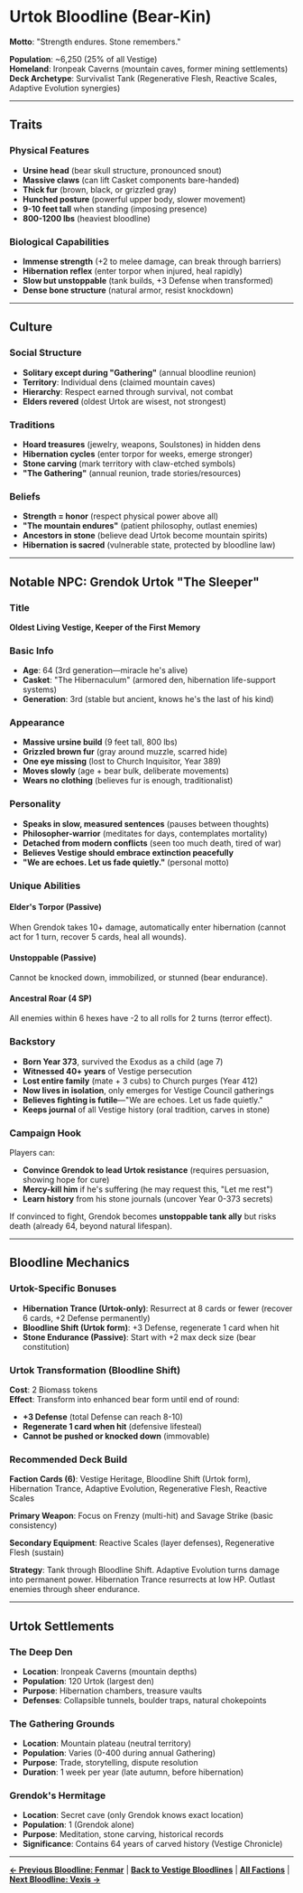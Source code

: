 # Urtok Bloodline (Bear-Kin)

**Motto**: "Strength endures. Stone remembers."

**Population**: ~6,250 (25% of all Vestige)  
**Homeland**: Ironpeak Caverns (mountain caves, former mining settlements)  
**Deck Archetype**: Survivalist Tank (Regenerative Flesh, Reactive Scales, Adaptive Evolution synergies)

---

## Traits

### Physical Features
- **Ursine head** (bear skull structure, pronounced snout)
- **Massive claws** (can lift Casket components bare-handed)
- **Thick fur** (brown, black, or grizzled gray)
- **Hunched posture** (powerful upper body, slower movement)
- **9-10 feet tall** when standing (imposing presence)
- **800-1200 lbs** (heaviest bloodline)

### Biological Capabilities
- **Immense strength** (+2 to melee damage, can break through barriers)
- **Hibernation reflex** (enter torpor when injured, heal rapidly)
- **Slow but unstoppable** (tank builds, +3 Defense when transformed)
- **Dense bone structure** (natural armor, resist knockdown)

---

## Culture

### Social Structure
- **Solitary except during "Gathering"** (annual bloodline reunion)
- **Territory**: Individual dens (claimed mountain caves)
- **Hierarchy**: Respect earned through survival, not combat
- **Elders revered** (oldest Urtok are wisest, not strongest)

### Traditions
- **Hoard treasures** (jewelry, weapons, Soulstones) in hidden dens
- **Hibernation cycles** (enter torpor for weeks, emerge stronger)
- **Stone carving** (mark territory with claw-etched symbols)
- **"The Gathering"** (annual reunion, trade stories/resources)

### Beliefs
- **Strength = honor** (respect physical power above all)
- **"The mountain endures"** (patient philosophy, outlast enemies)
- **Ancestors in stone** (believe dead Urtok become mountain spirits)
- **Hibernation is sacred** (vulnerable state, protected by bloodline law)

---

## Notable NPC: Grendok Urtok "The Sleeper"

### Title
**Oldest Living Vestige, Keeper of the First Memory**

### Basic Info
- **Age**: 64 (3rd generation—miracle he's alive)
- **Casket**: "The Hibernaculum" (armored den, hibernation life-support systems)
- **Generation**: 3rd (stable but ancient, knows he's the last of his kind)

### Appearance
- **Massive ursine build** (9 feet tall, 800 lbs)
- **Grizzled brown fur** (gray around muzzle, scarred hide)
- **One eye missing** (lost to Church Inquisitor, Year 389)
- **Moves slowly** (age + bear bulk, deliberate movements)
- **Wears no clothing** (believes fur is enough, traditionalist)

### Personality
- **Speaks in slow, measured sentences** (pauses between thoughts)
- **Philosopher-warrior** (meditates for days, contemplates mortality)
- **Detached from modern conflicts** (seen too much death, tired of war)
- **Believes Vestige should embrace extinction peacefully**
- **"We are echoes. Let us fade quietly."** (personal motto)

### Unique Abilities

#### Elder's Torpor (Passive)
When Grendok takes 10+ damage, automatically enter hibernation (cannot act for 1 turn, recover 5 cards, heal all wounds).

#### Unstoppable (Passive)
Cannot be knocked down, immobilized, or stunned (bear endurance).

#### Ancestral Roar (4 SP)
All enemies within 6 hexes have -2 to all rolls for 2 turns (terror effect).

### Backstory
- **Born Year 373**, survived the Exodus as a child (age 7)
- **Witnessed 40+ years** of Vestige persecution
- **Lost entire family** (mate + 3 cubs) to Church purges (Year 412)
- **Now lives in isolation**, only emerges for Vestige Council gatherings
- **Believes fighting is futile**—"We are echoes. Let us fade quietly."
- **Keeps journal** of all Vestige history (oral tradition, carves in stone)

### Campaign Hook
Players can:
- **Convince Grendok to lead Urtok resistance** (requires persuasion, showing hope for cure)
- **Mercy-kill him** if he's suffering (he may request this, "Let me rest")
- **Learn history** from his stone journals (uncover Year 0-373 secrets)

If convinced to fight, Grendok becomes **unstoppable tank ally** but risks death (already 64, beyond natural lifespan).

---

## Bloodline Mechanics

### Urtok-Specific Bonuses
- **Hibernation Trance (Urtok-only)**: Resurrect at 8 cards or fewer (recover 6 cards, +2 Defense permanently)
- **Bloodline Shift (Urtok form)**: +3 Defense, regenerate 1 card when hit
- **Stone Endurance (Passive)**: Start with +2 max deck size (bear constitution)

### Urtok Transformation (Bloodline Shift)
**Cost**: 2 Biomass tokens  
**Effect**: Transform into enhanced bear form until end of round:
- **+3 Defense** (total Defense can reach 8-10)
- **Regenerate 1 card when hit** (defensive lifesteal)
- **Cannot be pushed or knocked down** (immovable)

### Recommended Deck Build
**Faction Cards (6)**: Vestige Heritage, Bloodline Shift (Urtok form), Hibernation Trance, Adaptive Evolution, Regenerative Flesh, Reactive Scales

**Primary Weapon**: Focus on Frenzy (multi-hit) and Savage Strike (basic consistency)

**Secondary Equipment**: Reactive Scales (layer defenses), Regenerative Flesh (sustain)

**Strategy**: Tank through Bloodline Shift. Adaptive Evolution turns damage into permanent power. Hibernation Trance resurrects at low HP. Outlast enemies through sheer endurance.

---

## Urtok Settlements

### The Deep Den
- **Location**: Ironpeak Caverns (mountain depths)
- **Population**: 120 Urtok (largest den)
- **Purpose**: Hibernation chambers, treasure vaults
- **Defenses**: Collapsible tunnels, boulder traps, natural chokepoints

### The Gathering Grounds
- **Location**: Mountain plateau (neutral territory)
- **Population**: Varies (0-400 during annual Gathering)
- **Purpose**: Trade, storytelling, dispute resolution
- **Duration**: 1 week per year (late autumn, before hibernation)

### Grendok's Hermitage
- **Location**: Secret cave (only Grendok knows exact location)
- **Population**: 1 (Grendok alone)
- **Purpose**: Meditation, stone carving, historical records
- **Significance**: Contains 64 years of carved history (Vestige Chronicle)

---

**[← Previous Bloodline: Fenmar](bloodline-fenmar.md)** | **[Back to Vestige Bloodlines](deck-equipment-system.md)** | **[All Factions](../index.md)** | **[Next Bloodline: Vexis →](bloodline-vexis.md)**
